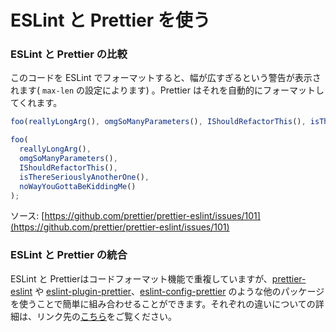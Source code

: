 # ESLint と Prettier を使う


### ESLint と Prettier の比較

このコードを ESLint でフォーマットすると、幅が広すぎるという警告が表示されます( `max-len` の設定によります) 。Prettier はそれを自動的にフォーマットしてくれます。

```javascript
foo(reallyLongArg(), omgSoManyParameters(), IShouldRefactorThis(), isThereSeriouslyAnotherOne(), noWayYouGottaBeKiddingMe());
```

```javascript
foo(
  reallyLongArg(),
  omgSoManyParameters(),
  IShouldRefactorThis(),
  isThereSeriouslyAnotherOne(),
  noWayYouGottaBeKiddingMe()
);
```

ソース: [https://github.com/prettier/prettier-eslint/issues/101](https://github.com/prettier/prettier-eslint/issues/101)

### ESLint と Prettier の統合

ESLint と Prettierはコードフォーマット機能で重複していますが、[prettier-eslint](https://github.com/prettier/prettier-eslint) や [eslint-plugin-prettier](https://github.com/prettier/eslint-plugin-prettier)、[eslint-config-prettier](https://github.com/prettier/eslint-config-prettier) のような他のパッケージを使うことで簡単に組み合わせることができます。それぞれの違いについての詳細は、リンク先の[こちら](https://stackoverflow.com/questions/44690308/whats-the-difference-between-prettier-eslint-eslint-plugin-prettier-and-eslint)をご覧ください。
